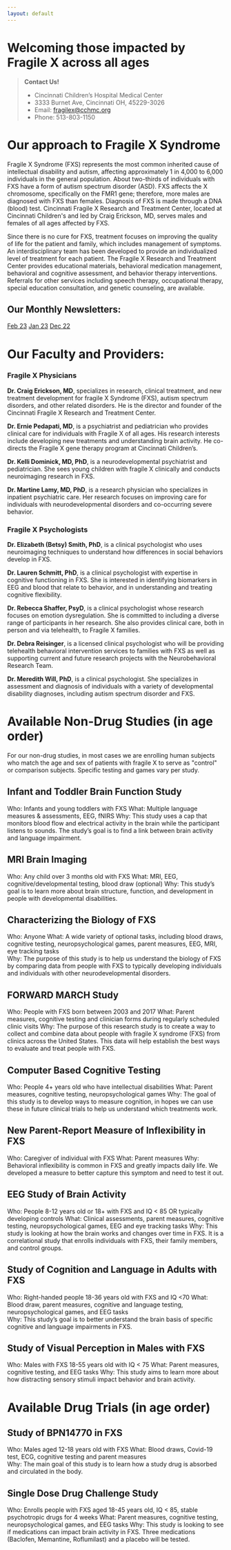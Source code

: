 ```yaml
---
layout: default
---
```

# Welcoming those impacted by Fragile X across all ages
> **Contact Us!**
> * Cincinnati Children’s Hospital Medical Center
> * 3333 Burnet Ave, Cincinnati OH, 45229-3026
> * Email: fragilex@cchmc.org
> * Phone: 513-803-1150 

# Our approach to Fragile X Syndrome
Fragile X Syndrome (FXS) represents the most common inherited cause of intellectual disability and autism, affecting approximately 1 in 4,000 to 6,000 individuals in the general population. About two-thirds of individuals with FXS have a form of autism spectrum disorder (ASD). FXS affects the X chromosome, specifically on the FMR1 gene; therefore, more males are diagnosed with FXS than females. Diagnosis of FXS is made through a DNA (blood) test. Cincinnati Fragile X Research and Treatment Center, located at Cincinnati Children's and led by Craig Erickson, MD, serves males and females of all ages affected by FXS.

Since there is no cure for FXS, treatment focuses on improving the quality of life for the patient and family, which includes management of symptoms. An interdisciplinary team has been developed to provide an individualized level of treatment for each patient. The Fragile X Research and Treatment Center provides educational materials, behavioral medication management, behavioral and cognitive assessment, and behavior therapy interventions. Referrals for other services including speech therapy, occupational therapy, special education consultation, and genetic counseling, are available.

## Our Monthly Newsletters: 
[Feb 23](https://cincibrainlab.github.io/cincifxs/assets/newsletters/FXNewsletter_Feb2023.pdf) 
[Jan 23](https://cincibrainlab.github.io/cincifxs/assets/newsletters/FXNewsletter_Jan2023.pdf)
[Dec 22](https://cincibrainlab.github.io/cincifxs/assets/newsletters/FXNewsletter_Dec2022.pdf)


# Our Faculty and Providers:
### **Fragile X Physicians**
**Dr. Craig Erickson, MD**, specializes in research, clinical treatment, and new treatment development for fragile X Syndrome (FXS), autism spectrum disorders, and other related disorders. He is the director and founder of the Cincinnati Fragile X Research and Treatment Center. 
 
**Dr. Ernie Pedapati, MD**, is a psychiatrist and pediatrician who provides clinical care for individuals with Fragile X of all ages. His research interests include developing new treatments and understanding brain activity. He co-directs the Fragile X gene therapy program at Cincinnati Children’s.
 
**Dr. Kelli Dominick, MD, PhD**, is a neurodevelopmental psychiatrist and pediatrician.  She sees young children with fragile X clinically and conducts neuroimaging research in FXS. 

**Dr. Martine Lamy, MD, PhD**, is a research physician who specializes in inpatient psychiatric care. Her research focuses on improving care for individuals with neurodevelopmental disorders and co-occurring severe behavior. 
   
### **Fragile X Psychologists**
**Dr. Elizabeth (Betsy) Smith, PhD**, is a clinical psychologist who uses neuroimaging techniques to understand how differences in social behaviors develop in FXS. 
 
**Dr. Lauren Schmitt, PhD**, is a clinical psychologist with expertise in cognitive functioning in FXS. She is interested in identifying biomarkers in EEG and blood that relate to behavior, and in understanding and treating cognitive flexibility. 
 
**Dr. Rebecca Shaffer, PsyD**, is a clinical psychologist whose research focuses on emotion dysregulation. She is committed to including a diverse range of participants in her research. She also provides clinical care, both in person and via telehealth, to Fragile X families.  

**Dr. Debra Reisinger**, is a licensed clinical psychologist who will be providing telehealth behavioral intervention services to families with FXS as well as supporting current and future research projects with the Neurobehavioral Research Team.
 
**Dr. Meredith Will, PhD**, is a clinical psychologist. She specializes in assessment and diagnosis of individuals with a variety of developmental disability diagnoses, including autism spectrum disorder and FXS.

# Available Non-Drug Studies  (in age order)
For our non-drug studies, in most cases we are enrolling human subjects who match the age and sex of patients with fragile X to serve as "control" or comparison subjects. Specific testing and games vary per study. 

## Infant and Toddler Brain Function Study 
Who: Infants and young toddlers with FXS 
What: Multiple language measures & assessments, EEG, fNIRS
Why: This study uses a cap that monitors blood flow and electrical activity in the brain while the participant listens to sounds. The study’s goal is to find a link between brain activity and language impairment.
 
## MRI Brain Imaging 
Who: Any child over 3 months old with FXS 
What: MRI, EEG, cognitive/developmental testing, blood draw (optional)
Why: This study’s goal is to learn more about brain structure, function, and development in people with developmental disabilities.  

## Characterizing the Biology of FXS 
Who: Anyone 
What: A wide variety of optional tasks, including blood draws, cognitive testing, neuropsychological games, parent measures, EEG, MRI, eye tracking tasks  
Why: The purpose of this study is to help us understand the biology of FXS by comparing data from people with FXS to typically developing individuals and individuals with other neurodevelopmental disorders. 

## FORWARD MARCH Study   
Who: People with FXS born between 2003 and 2017 
What: Parent measures, cognitive testing and clinician forms during regularly scheduled clinic visits
Why: The purpose of this research study is to create a way to collect and combine data about people with fragile X syndrome (FXS) from clinics across the United States. This data will help establish the best ways to evaluate and treat people with FXS.

## Computer Based Cognitive Testing 
Who: People 4+ years old who have intellectual disabilities 
What: Parent measures, cognitive testing, neuropsychological games 
Why: The goal of this study is to develop ways to measure cognition, in hopes we can use these in future clinical trials to help us understand which treatments work. 

## New Parent-Report Measure of Inflexibility in FXS
Who: Caregiver of individual with FXS
What: Parent measures
Why: Behavioral inflexibility is common in FXS and greatly impacts daily life. We developed a measure to better capture this symptom and need to test it out.

## EEG Study of Brain Activity 
Who: People 8-12 years old or 18+ with FXS and IQ < 85 OR typically developing controls 
What: Clinical assessments, parent measures, cognitive testing, neuropsychological games, EEG and eye tracking tasks 
Why: This study is looking at how the brain works and changes over time in FXS. It is a correlational study that enrolls individuals with FXS, their family members, and control groups.

## Study of Cognition and Language in Adults with FXS 
Who: Right-handed people 18-36 years old with FXS and IQ <70 
What: Blood draw, parent measures, cognitive and language testing, neuropsychological games, and EEG tasks  
Why: This study’s goal is to better understand the brain basis of specific cognitive and language impairments in FXS. 

## Study of Visual Perception in Males with FXS  
Who: Males with FXS 18-55 years old with IQ < 75 
What: Parent measures, cognitive testing, and EEG tasks 
Why: This study aims to learn more about how distracting sensory stimuli impact behavior and brain activity. 

# Available Drug Trials (in age order)

## Study of BPN14770 in FXS 
Who: Males aged 12-18 years old with FXS 
What: Blood draws, Covid-19 test, ECG, cognitive testing and parent measures  
Why: The main goal of this study is to learn how a study drug is absorbed and circulated in the body. 
 
## Single Dose Drug Challenge Study 
Who: Enrolls people with FXS aged 18-45 years old, IQ < 85, stable psychotropic drugs for 4 weeks 
What: Parent measures, cognitive testing, neuropsychological games, and EEG tasks 
Why: This study is looking to see if medications can impact brain activity in FXS. Three medications (Baclofen, Memantine, Roflumilast) and a placebo will be tested.
